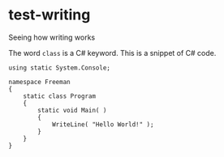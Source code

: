 # test-writing
Seeing how writing works

The word `class` is a C# keyword.
This is a snippet of C# code.
```
using static System.Console;

namespace Freeman
{
    static class Program
    {
        static void Main( )
        {
            WriteLine( "Hello World!" );
        }
    }
}
```

